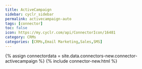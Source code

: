 ```yaml
---
title: ActiveCampaign
sidebar: cyclr_sidebar
permalink: activecampaign-auto
tags: [connector]
toc: false
icon: https://my.cyclr.com/api/ConnectorIcon/16481
category: CRMs
categories: [CRMs,Email Marketing,Sales,SMS]
---
```

{% assign connectordata = site.data.connectors-new.connector-activecampaign %}
{% include connector-new.html %}	